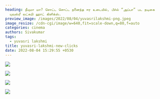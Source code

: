 ```yaml
---
heading: நீயுமா மா? சொட்ட சொட்ட நனைந்த ஈர உடையில், பீச்ல் “அப்பா” பட நடிகை
  யுவஸ்ரீ லட்சுமி ஹாட் கிளிக்ஸ்.
preview_image: /images/2022/08/04/yuvasrilakshmi-png.jpeg
image_resize: /cdn-cgi/image/w=640,fit=scale-down,q=80,f=auto
categories: cinema
authors: Sivakumar
tags:
  - yuvasri lakshmi
title: yuvasri-lakshmi-new-clicks
date: 2022-08-04 15:29:55 +0530
---
```

![](/images/2022/08/04/yuvasrilakshmi6.jpeg)

![](/images/2022/08/04/yuvasrilakshmi4.jpeg)

![](/images/2022/08/04/yuvasrilakshmi2.jpeg)

![](/images/2022/08/04/yuvasrilakshmi.jpeg)